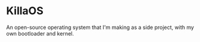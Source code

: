 # KillaOS
An open-source operating system that I'm making as a side project, with my own bootloader and kernel.
